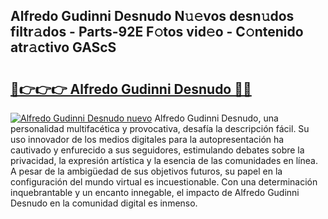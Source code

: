## Alfredo Gudinni Desnudo N𝚞𝚎vos desn𝚞dos filtr𝚊dos - Parts-92E F𝚘tos vid𝚎o - C𝚘ntenido atr𝚊ctivo GAScS

# <h2><a href="http://mbdj97f.tromn.icu/?c=Alfredo+Gudinni+Desnudo">🔗👉👉👉 Alfredo Gudinni Desnudo 🔗🔗</a></h2>

[![Alfredo Gudinni Desnudo nuevo](https://i.imgur.com/pEAQMta.gif)](http://mbdj97f.tromn.icu/?c=Alfredo+Gudinni+Desnudo)
Alfredo Gudinni Desnudo, una personalidad multifacética y provocativa, desafía la descripción fácil. Su uso innovador de los medios digitales para la autopresentación ha cautivado y enfurecido a sus seguidores, estimulando debates sobre la privacidad, la expresión artística y la esencia de las comunidades en línea. A pesar de la ambigüedad de sus objetivos futuros, su papel en la configuración del mundo virtual es incuestionable. Con una determinación inquebrantable y un encanto innegable, el impacto de Alfredo Gudinni Desnudo en la comunidad digital es inmenso.
